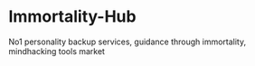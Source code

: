 # Immortality-Hub
No1 personality backup services, guidance through immortality, mindhacking tools market
